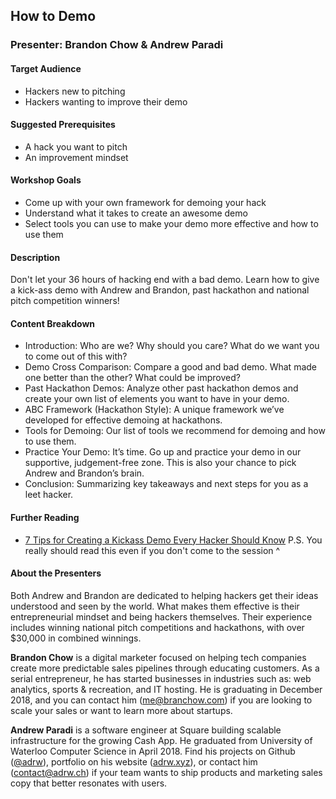 ## How to Demo
### Presenter: Brandon Chow & Andrew Paradi

#### Target Audience

- Hackers new to pitching
- Hackers wanting to improve their demo

#### Suggested Prerequisites

- A hack you want to pitch
- An improvement mindset
 
#### Workshop Goals
- Come up with your own framework for demoing your hack
- Understand what it takes to create an awesome demo
- Select tools you can use to make your demo more effective and how to use them

#### Description

Don't let your 36 hours of hacking end with a bad demo. Learn how to give a kick-ass demo with Andrew and Brandon, past hackathon and national pitch competition winners!

#### Content Breakdown

- Introduction: Who are we? Why should you care? What do we want you to come out of this with?
- Demo Cross Comparison: Compare a good and bad demo. What made one better than the other? What could be improved?
- Past Hackathon Demos: Analyze other past hackathon demos and create your own list of elements you want to have in your demo.
- ABC Framework (Hackathon Style): A unique framework we’ve developed for effective demoing at hackathons.
- Tools for Demoing: Our list of tools we recommend for demoing and how to use them.
- Practice Your Demo: It’s time. Go up and practice your demo in our supportive, judgement-free zone. This is also your chance to pick Andrew and Brandon’s brain.
- Conclusion: Summarizing key takeaways and next steps for you as a leet hacker.

#### Further Reading
* [7 Tips for Creating a Kickass Demo Every Hacker Should Know](./HowToDemo-7Tips.md)
P.S. You really should read this even if you don't come to the session ^

#### About the Presenters
Both Andrew and Brandon are dedicated to helping hackers get their ideas understood and seen by the world. What makes them effective is their entrepreneurial mindset and being hackers themselves. Their experience includes winning national pitch competitions and hackathons, with over $30,000 in combined winnings.

**Brandon Chow** is a digital marketer focused on helping tech companies create more predictable sales pipelines through educating customers. As a serial entrepreneur, he has started businesses in industries such as: web analytics, sports & recreation, and IT hosting. He is graduating in December 2018, and you can contact him ([me@branchow.com](mailto:me@branchow.com)) if you are looking to scale your sales or want to learn more about startups.

**Andrew Paradi** is a software engineer at Square building scalable infrastructure for the growing Cash App. He graduated from University of Waterloo Computer Science in April 2018. Find his projects on Github ([@adrw](https://github.com/adrw)), portfolio on his website ([adrw.xyz](https://www.adrw.xyz)), or contact him ([contact@adrw.ch](mailto:contact@adrw.ch)) if your team wants to ship products and marketing sales copy that better resonates with users.

